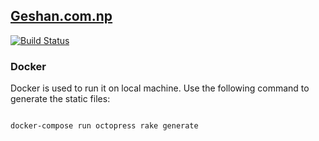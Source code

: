 ## [Geshan.com.np](http://geshan.com.np)

[![Build Status](https://travis-ci.org/geshan/geshan.github.com.svg?branch=source)](https://travis-ci.org/geshan/geshan.github.com)

### Docker

Docker is used to run it on local machine. Use the following command to generate the static files:

```bash

docker-compose run octopress rake generate
```

